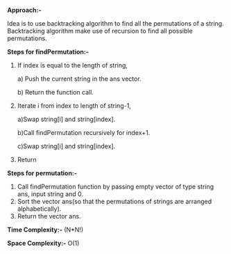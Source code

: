 **Approach:-**

Idea is to use backtracking algorithm to find all the permutations of a string. Backtracking algorithm make use of recursion to find all possible permutations.

**Steps for findPermutation:-**
1. If index is equal to the length of string,

    a) Push the current string in the ans vector.

    b) Return the function call.
2. Iterate i from index to length of string-1,

    a)Swap string[i] and string[index].

    b)Call findPermutation recursively for index+1.

    c)Swap string[i] and string[index].
3. Return

**Steps for permutation:-**
1. Call findPermutation function by passing empty vector of type string ans, input string and 0.
2. Sort the vector ans(so that the permutations of strings are arranged alphabetically).
3. Return the vector ans.

**Time Complexity:-** (N*N!)

**Space Complexity:-** O(1)
